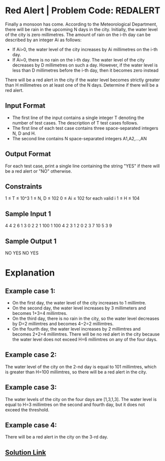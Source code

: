 # Red Alert | Problem Code: REDALERT

Finally a monsoon has come. According to the Meteorological Department, there will be rain in the upcoming N days in the city. Initially, the water level of the city is zero millimetres. The amount of rain on the i-th day can be described by an integer Ai as follows:

- If Ai>0, the water level of the city increases by Ai millimetres on the i-th day.
- If Ai=0, there is no rain on the i-th day. The water level of the city decreases by D millimetres on such a day. However, if the water level is less than D millimetres before the i-th day, then it becomes zero instead

There will be a red alert in the city if the water level becomes strictly greater than H millimetres on at least one of the N days. Determine if there will be a red alert.

## Input Format

- The first line of the input contains a single integer T denoting the number of test cases. The description of T test cases follows.
- The first line of each test case contains three space-separated integers N, D and H.
- The second line contains N space-separated integers A1,A2,…,AN

## Output Format

For each test case, print a single line containing the string "YES" if there will be a red alert or "NO" otherwise.

## Constraints
1 ≤ T ≤ 10^3 
1 ≤ N, D ≤ 102
0 ≤ Ai ≤ 102 for each valid i
1 ≤ H ≤ 104

## Sample Input 1 
4
4 2 6
1 3 0 2
2 1 100
1 100
4 2 3
1 2 0 2
3 7 10
5 3 9 

## Sample Output 1 
NO
YES
NO
YES

# Explanation
## Example case 1:

- On the first day, the water level of the city increases to 1 millimtre.
- On the second day, the water level increases by 3 millimeters and becomes 1+3=4 millimtres.
- On the third day, there is no rain in the city, so the water level decreases by D=2 millimtres and becomes 4−2=2 millimtres.
- On the fourth day, the water level increases by 2 millimtres and becomes 2+2=4 millimtres.
There will be no red alert in the city because the water level does not exceed H=6 millimtres on any of the four days.

## Example case 2: 
The water level of the city on the 2-nd day is equal to 101 millimtres, which is greater than H=100 millimtres, so there will be a red alert in the city.

## Example case 3:
The water levels of the city on the four days are [1,3,1,3]. The water level is equal to H=3 millimtres on the second and fourth day, but it does not exceed the threshold.

## Example case 4: 
There will be a red alert in the city on the 3-rd day.

## [Solution Link](/solution.cpp)